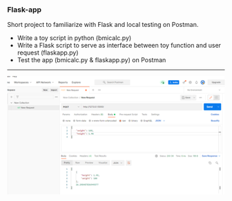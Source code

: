 ### Flask-app 
Short project to familiarize with Flask and local testing on Postman.

- Write a toy script in python (bmicalc.py)
- Write a Flask script to serve as interface between toy function and user request (flaskapp.py)
- Test the app (bmicalc.py & flaskapp.py) on Postman

_____________
![screenshot_postman](screenshot/flaskapp_test_postman.PNG)
